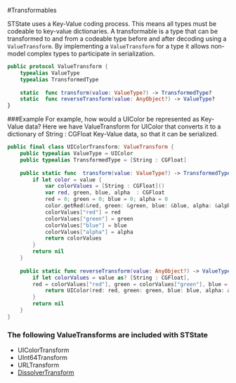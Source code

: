 #Transformables

STState uses a Key-Value coding process. This means all types must be codeable to key-value dictionaries. A transformable is a type that can be transformed to and from a codeable type before and after decoding using a `ValueTransform`. By implementing a `ValueTransform` for a type it allows non-model complex types to participate in serialization. 



```swift
public protocol ValueTransform {
    typealias ValueType
    typealias TransformedType
    
    static  func transform(value: ValueType?) -> TransformedType?
    static  func reverseTransform(value: AnyObject?) -> ValueType?
}

```

###Example
For example, how would a UIColor be represented as Key-Value data? Here we have ValueTransform for UIColor that converts it to a dictionary of String : CGFloat Key-Value data, so that it can be serialized. 

```swift
public final class UIColorTransform: ValueTransform {
    public typealias ValueType = UIColor
    public typealias TransformedType = [String : CGFloat]
    
    public static func  transform(value: ValueType?) -> TransformedType? {
        if let color = value {
            var colorValues = [String : CGFloat]()
            var red, green, blue, alpha  : CGFloat
            red = 0; green = 0; blue = 0; alpha = 0
            color.getRed(&red, green: &green, blue: &blue, alpha: &alpha)
            colorValues["red"] = red
            colorValues["green"] = green
            colorValues["blue"] = blue
            colorValues["alpha"] = alpha
            return colorValues
        }
        return nil
    }
    
    public static func reverseTransform(value: AnyObject?) -> ValueType? {
        if let colorValues = value as? [String : CGFloat],
        red = colorValues["red"], green = colorValues["green"], blue = colorValues["blue"], alpha = colorValues["alpha"]{
            return UIColor(red: red, green: green, blue: blue, alpha: alpha)
        }
        return nil
    }
}

```

### The following ValueTransforms are included with STState
* UIColorTransform
* UInt64Transform
* URLTransform
* [DissolverTransform](DissolverTransform.md)
